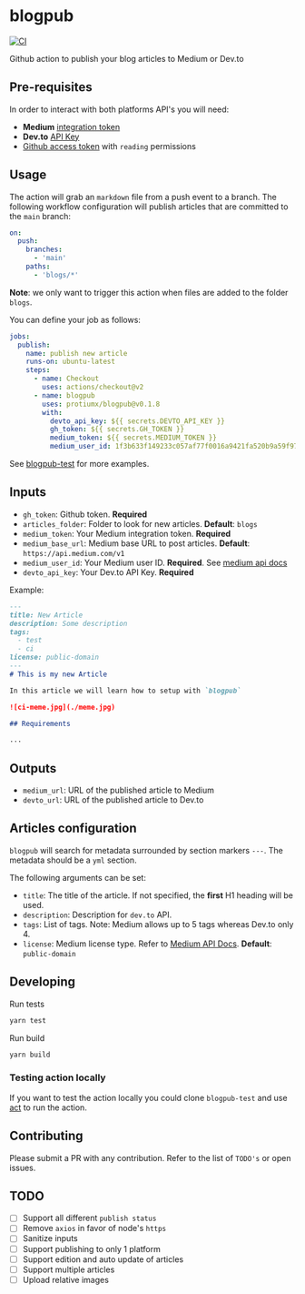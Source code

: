 # blogpub

[![CI](https://github.com/protiumx/blogpub/actions/workflows/ci.yml/badge.svg?branch=main)](https://github.com/protiumx/blogpub/actions/workflows/ci.yml)

Github action to publish your blog articles to Medium or Dev.to

## Pre-requisites

In order to interact with both platforms API's you will need:
- **Medium** [integration token](https://github.com/Medium/medium-api-docs#21-self-issued-access-tokens)
- **Dev.to** [API Key](https://developers.forem.com/api#section/Authentication)
- [Github access token](https://docs.github.com/en/authentication/keeping-your-account-and-data-secure/creating-a-personal-access-token) with `reading` permissions


## Usage

The action will grab an `markdown` file from a push event to a branch.
The following workflow configuration will publish articles that are committed to
the `main` branch:

```yml
on:
  push:
    branches:
      - 'main'
    paths:
      - 'blogs/*'
```

**Note**: we only want to trigger this action when files are added to the folder
`blogs`.

You can define your job as follows:
```yml
jobs:
  publish:
    name: publish new article
    runs-on: ubuntu-latest    
    steps:
      - name: Checkout
        uses: actions/checkout@v2
      - name: blogpub
        uses: protiumx/blogpub@v0.1.8
        with:
          devto_api_key: ${{ secrets.DEVTO_API_KEY }}
          gh_token: ${{ secrets.GH_TOKEN }}
          medium_token: ${{ secrets.MEDIUM_TOKEN }}
          medium_user_id: 1f3b633f149233c057af77f0016a9421fa520b9a59f97f5bd07201c2ca2a4a6bc

```
See [blogpub-test](https://github.com/protiumx/blogpub-test) for more examples.
## Inputs

- `gh_token`: Github token. **Required**
- `articles_folder`: Folder to look for new articles. **Default**: `blogs`
- `medium_token`: Your Medium integration token. **Required**
- `medium_base_url`: Medium base URL to post articles. **Default**: `https://api.medium.com/v1`
- `medium_user_id`: Your Medium user ID. **Required**. See [medium api docs](https://github.com/Medium/medium-api-docs#31-users)
- `devto_api_key`: Your Dev.to API Key. **Required**

Example:
```md
---
title: New Article
description: Some description
tags:
  - test
  - ci
license: public-domain
---
# This is my new Article

In this article we will learn how to setup with `blogpub`

![ci-meme.jpg](./meme.jpg)

## Requirements

...
```

## Outputs

- `medium_url`: URL of the published article to Medium
- `devto_url`: URL of the published article to Dev.to

## Articles configuration

`blogpub` will search for metadata surrounded by section markers `---`. The metadata
should be a `yml` section.

The following arguments can be set:
- `title`: The title of the article. If not specified, the **first** H1 heading will be used.
- `description`: Description for `dev.to` API.
- `tags`: List of tags. Note: Medium allows up to 5 tags whereas Dev.to only 4.
- `license`: Medium license type. Refer to [Medium API Docs](https://github.com/Medium/medium-api-docs#33-posts). **Default**: `public-domain`

## Developing

Run tests
```sh
yarn test
```

Run build
```sh
yarn build
```

### Testing action locally

If you want to test the action locally you could clone `blogpub-test` and use 
[act](https://github.com/nektos/act) to run the action.

## Contributing

Please submit a PR with any contribution. Refer to the list of `TODO's` or open issues.


## TODO

- [ ] Support all different `publish status`
- [ ] Remove `axios` in favor of node's `https`
- [ ] Sanitize inputs
- [ ] Support publishing to only 1 platform
- [ ] Support edition and auto update of articles
- [ ] Support multiple articles
- [ ] Upload relative images
